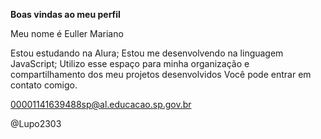 **Boas vindas ao meu perfil**

Meu nome é Euller Mariano

Estou estudando na Alura;
Estou me desenvolvendo na linguagem JavaScript;
Utilizo esse espaço para minha organização e compartilhamento dos meu projetos desenvolvidos
Você pode entrar em contato comigo.

00001141639488sp@al.educacao.sp.gov.br

@Lupo2303
